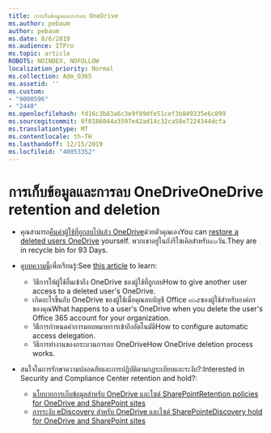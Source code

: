 ```yaml
---
title: การเก็บข้อมูลและการลบ OneDrive
ms.author: pebaum
author: pebaum
ms.date: 8/6/2019
ms.audience: ITPro
ms.topic: article
ROBOTS: NOINDEX, NOFOLLOW
localization_priority: Normal
ms.collection: Adm_O365
ms.assetid: ''
ms.custom:
- "9000596"
- "2440"
ms.openlocfilehash: fd16c3b83a6c3e9f89dfe51cef3b849335e6c899
ms.sourcegitcommit: 0f0186044a3597e42ad14c32ca58e7224344dcfa
ms.translationtype: MT
ms.contentlocale: th-TH
ms.lasthandoff: 12/15/2019
ms.locfileid: "40053352"
---
```

# <a name="onedrive-retention-and-deletion"></a><span data-ttu-id="89b88-102">การเก็บข้อมูลและการลบ OneDrive</span><span class="sxs-lookup"><span data-stu-id="89b88-102">OneDrive retention and deletion</span></span>

- <span data-ttu-id="89b88-103">คุณสามารถ[คืนค่าผู้ใช้ที่ถูกลบไปแล้ว OneDrive](https://docs.microsoft.com/onedrive/restore-deleted-onedrive)ด้วยตัวคุณเอง</span><span class="sxs-lookup"><span data-stu-id="89b88-103">You can [restore a deleted users OneDrive](https://docs.microsoft.com/onedrive/restore-deleted-onedrive) yourself.</span></span> <span data-ttu-id="89b88-104">พวกเขาอยู่ในถังรีไซเคิลสำหรับ๙๓วัน.</span><span class="sxs-lookup"><span data-stu-id="89b88-104">They are in recycle bin for 93 Days.</span></span> 

- <span data-ttu-id="89b88-105">ดู[บทความนี้](https://docs.microsoft.com/onedrive/restore-deleted-onedrive)เพื่อเรียนรู้:</span><span class="sxs-lookup"><span data-stu-id="89b88-105">See [this article](https://docs.microsoft.com/onedrive/restore-deleted-onedrive) to learn:</span></span>
    - <span data-ttu-id="89b88-106">วิธีการให้ผู้ใช้อื่นเข้าถึง OneDrive ของผู้ใช้ที่ถูกลบ</span><span class="sxs-lookup"><span data-stu-id="89b88-106">How to give another user access to a deleted user's OneDrive.</span></span>
    - <span data-ttu-id="89b88-107">เกิดอะไรขึ้นกับ OneDrive ของผู้ใช้เมื่อคุณลบบัญชี Office ๓๖๕ของผู้ใช้สำหรับองค์กรของคุณ</span><span class="sxs-lookup"><span data-stu-id="89b88-107">What happens to a user's OneDrive when you delete the user's Office 365 account for your organization.</span></span>
    - <span data-ttu-id="89b88-108">วิธีการกำหนดค่าการมอบหมายการเข้าถึงอัตโนมัติ</span><span class="sxs-lookup"><span data-stu-id="89b88-108">How to configure automatic access delegation.</span></span>
    - <span data-ttu-id="89b88-109">วิธีการทำงานของกระบวนการลบ OneDrive</span><span class="sxs-lookup"><span data-stu-id="89b88-109">How OneDrive deletion process works.</span></span>

- <span data-ttu-id="89b88-110">สนใจในการรักษาความปลอดภัยและการปฏิบัติตามกฎระเบียบและระงับ?:</span><span class="sxs-lookup"><span data-stu-id="89b88-110">Interested in Security and Compliance Center retention and hold?:</span></span>
    - [<span data-ttu-id="89b88-111">นโยบายการเก็บข้อมูลสำหรับ OneDrive และไซต์ SharePoint</span><span class="sxs-lookup"><span data-stu-id="89b88-111">Retention policies for OneDrive and SharePoint sites</span></span>](https://docs.microsoft.com/office365/securitycompliance/retention-policies?redirectSourcePath=%252farticle%252f5e377752-700d-4870-9b6d-12bfc12d2423#content-in-onedrive-accounts-and-sharepoint-sites)
    - [<span data-ttu-id="89b88-112">การระงับ eDiscovery สำหรับ OneDrive และไซต์ SharePoint</span><span class="sxs-lookup"><span data-stu-id="89b88-112">eDiscovery hold for OneDrive and SharePoint sites</span></span>](https://docs.microsoft.com/office365/securitycompliance/ediscovery-cases#step-4-place-content-locations-on-hold)



